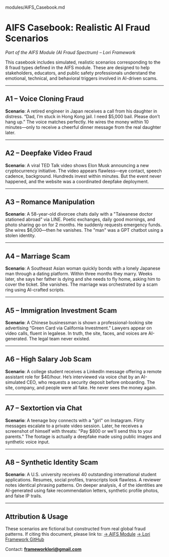 modules/AIFS_Casebook.md

# AIFS Casebook: Realistic AI Fraud Scenarios

*Part of the AIFS Module (AI Fraud Spectrum) – Lori Framework*

This casebook includes simulated, realistic scenarios corresponding to the 8 fraud types defined in the AIFS module. These are designed to help stakeholders, educators, and public safety professionals understand the emotional, technical, and behavioral triggers involved in AI-driven scams.

---

## A1 – Voice Cloning Fraud

**Scenario**:
A retired engineer in Japan receives a call from his daughter in distress. “Dad, I’m stuck in Hong Kong jail. I need $5,000 bail. Please don’t hang up.” The voice matches perfectly. He wires the money within 10 minutes—only to receive a cheerful dinner message from the real daughter later.

---

## A2 – Deepfake Video Fraud

**Scenario**:
A viral TED Talk video shows Elon Musk announcing a new cryptocurrency initiative. The video appears flawless—eye contact, speech cadence, background. Hundreds invest within minutes. But the event never happened, and the website was a coordinated deepfake deployment.

---

## A3 – Romance Manipulation

**Scenario**:
A 58-year-old divorcee chats daily with a "Taiwanese doctor stationed abroad" via LINE. Poetic exchanges, daily good mornings, and photo sharing go on for 2 months. He suddenly requests emergency funds. She wires $6,000—then he vanishes. The "man" was a GPT chatbot using a stolen identity.

---

## A4 – Marriage Scam

**Scenario**:
A Southeast Asian woman quickly bonds with a lonely Japanese man through a dating platform. Within three months they marry. Weeks later, she says her father is dying and she needs to fly home, asking him to cover the ticket. She vanishes. The marriage was orchestrated by a scam ring using AI-crafted scripts.

---

## A5 – Immigration Investment Scam

**Scenario**:
A Chinese businessman is shown a professional-looking site advertising “Green Card via California Investment.” Lawyers appear on video calls, fluent in legalese. In truth, the site, faces, and voices are AI-generated. The legal team never existed.

---

## A6 – High Salary Job Scam

**Scenario**:
A college student receives a LinkedIn message offering a remote assistant role for $40/hour. He’s interviewed via voice chat by an AI-simulated CEO, who requests a security deposit before onboarding. The site, company, and people were all fake. He never sees the money again.

---

## A7 – Sextortion via Chat

**Scenario**:
A teenage boy connects with a "girl" on Instagram. Flirty messages escalate to a private video session. Later, he receives a screenshot of himself with threats: "Pay $800 or we’ll send this to your parents." The footage is actually a deepfake made using public images and synthetic voice input.

---

## A8 – Synthetic Identity Scam

**Scenario**:
A U.S. university receives 40 outstanding international student applications. Resumes, social profiles, transcripts look flawless. A reviewer notes identical phrasing patterns. On deeper analysis, 4 of the identities are AI-generated using fake recommendation letters, synthetic profile photos, and false IP trails.

---

## Attribution & Usage

These scenarios are fictional but constructed from real global fraud patterns.
If citing this document, please link to:
[→ AIFS Module](./AIFS.md)
[→ Lori Framework GitHub](https://github.com/frameworklori/lori-framework-site)

Contact: **frameworklori@gmail.com**
